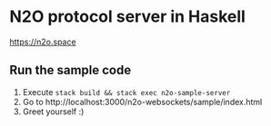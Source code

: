 # N2O protocol server in Haskell

https://n2o.space

## Run the sample code

1. Execute `stack build && stack exec n2o-sample-server`
2. Go to http://localhost:3000/n2o-websockets/sample/index.html
3. Greet yourself :)
